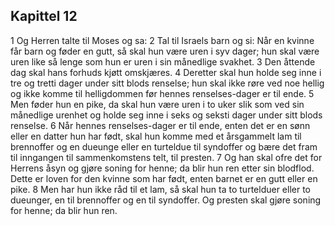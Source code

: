 ## Kapittel 12

1 Og Herren talte til Moses og sa:
2 Tal til Israels barn og si: Når en kvinne får barn og føder en gutt, så skal hun være uren i syv dager; hun skal være uren like så lenge som hun er uren i sin månedlige svakhet.
3 Den åttende dag skal hans forhuds kjøtt omskjæres.
4 Deretter skal hun holde seg inne i tre og tretti dager under sitt blods renselse; hun skal ikke røre ved noe hellig og ikke komme til helligdommen før hennes renselses-dager er til ende.
5 Men føder hun en pike, da skal hun være uren i to uker slik som ved sin månedlige urenhet og holde seg inne i seks og seksti dager under sitt blods renselse.
6 Når hennes renselses-dager er til ende, enten det er en sønn eller en datter hun har født, skal hun komme med et årsgammelt lam til brennoffer og en dueunge eller en turteldue til syndoffer og bære det fram til inngangen til sammenkomstens telt, til presten.
7 Og han skal ofre det for Herrens åsyn og gjøre soning for henne; da blir hun ren etter sin blodflod. Dette er loven for den kvinne som har født, enten barnet er en gutt eller en pike.
8 Men har hun ikke råd til et lam, så skal hun ta to turtelduer eller to dueunger, en til brennoffer og en til syndoffer. Og presten skal gjøre soning for henne; da blir hun ren.
